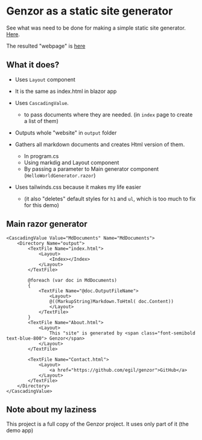 # Genzor as a static site generator 

See what was need to be done for making a simple static site generator. [Here](https://github.com/tesar-tech/GenzorStaticSiteGenerator/commit/b46bd2f7e482bd9dd165bce81b653a2eca1f714e).

The resulted "webpage" is [here](https://tesar-tech.github.io/GenzorStaticSiteGeneratorExampleWebsite/index.html)

## What it does?

- Uses `Layout` component
 - It is the same as index.html in blazor app

- Uses `CascadingValue`.
  - to pass documents where they are needed. (in `index` page to create a list of them)
- Outputs whole "website" in `output` folder
- Gathers all markdown documents and creates Html version of them.
  - In program.cs
  - Using markdig and Layout component
  - By passing a parameter to Main generator component (`HelloWorldGenerator.razor`)
- Uses tailwinds.css because it makes my life easier
  - (it also "deletes" default styles for `h1` and `ul`, which is too much to fix for this demo)

## Main razor generator

```razor
<CascadingValue Value="MdDocuments" Name="MdDocuments">
    <Directory Name="output">
        <TextFile Name="index.html">
            <Layout>
                <Index></Index>
            </Layout>
        </TextFile>

        @foreach (var doc in MdDocuments)
        {
            <TextFile Name="@doc.OutputFileName">
                <Layout>
                @((MarkupString)Markdown.ToHtml( doc.Content))  
                </Layout>
            </TextFile>
        }
        <TextFile Name="About.html">
            <Layout>
                This "site" is generated by <span class="font-semibold text-blue-800"> Genzor</span>
            </Layout>
        </TextFile>

        <TextFile Name="Contact.html">
            <Layout>
                <a href="https://github.com/egil/genzor">GitHub</a>
            </Layout>
        </TextFile>
    </Directory>
</CascadingValue>
```

## Note about my laziness

This project is a full copy of the Genzor project. It uses only part of it (the demo app)

